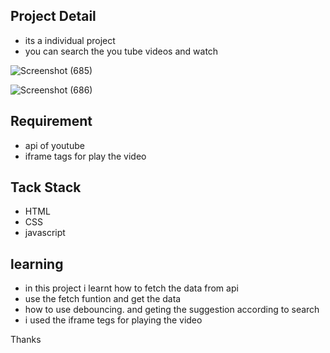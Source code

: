 ## Project Detail
- its a individual project 
- you can search the you tube videos and watch 


![Screenshot (685)](https://user-images.githubusercontent.com/105913828/191727435-ed982792-22ae-4889-b269-9ecd0fc69f11.png)


![Screenshot (686)](https://user-images.githubusercontent.com/105913828/191727470-c240e84a-53a0-4f73-85de-f778f992a470.png)



## Requirement
- api of youtube
- iframe tags for play the video


## Tack Stack
- HTML
- CSS
- javascript

## learning
- in this project i learnt how to fetch the data from api
- use the fetch funtion and get the data
- how to use debouncing. and geting the suggestion according to search 
- i used the iframe tegs for playing the video

Thanks

